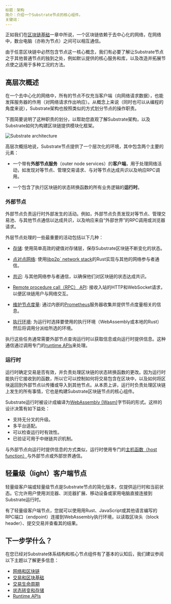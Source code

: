```yaml
---
标题：架构
简介：介绍一个Substrate节点的核心组件。
关键词：
---
```


正如我们在[区块链基础](/fundamentals/blockchain-basics)一章中所说，一个区块链依赖于去中心化的网络，在网络中，数台电脑（亦称为节点）之间可以相互通信。

由于任意区块链中必然包含节点这一核心概念，我们有必要了解让Substrate节点之于其他普通节点的独到之处，例如默认提供的核心服务和库，以及改造并拓展节点使之适用于多种工况的方法。

## 高层次概述

在一个去中心化的网络中，所有的节点不仅充当客户端（向网络请求数据），也能发挥服务器的作用（对网络请求作出响应）。从概念上来说（同时也可以从编程的角度来说），Substrate架构也按照类似的方式划分节点的操作职责。

下图简要说明了这种职责的划分，以帮助您直观了解Substrate架构，以及Substrate如何为构建区块链提供模块化框架。

![Substrate architecture](/media/images/docs/simplified-architecture.png)

高层次概括地说，Substrate节点提供了一个层次化的环境，其中包含两个主要的元素：

- 一个带有**外部节点服务**（outer node services）的**客户端**，用于处理网络活动，如发现对等节点、管理交易请求、与对等节点达成共识以及响应RPC调用。

- 一个包含了执行区块链的状态转换函数的所有业务逻辑的**运行时**。

### 外部节点

外部节点负责运行时外部发生的活动。例如，外部节点负责发现对等节点、管理交易池、与其他节点通信以达成共识，以及响应来自“外部世界”的RPC调用或浏览器请求。

外层节点处理的一些最重要的活动包括以下几种：

- [存储](/fundamentals/state-transitions-and-storage/): 使用简单高效的键值对存储层，保存Substrate区块链不断变化的状态。

- [点对点网络](/fundamentals/node-and-network-types/): 使用[libp2p` network stack](https://libp2p.io/)的Rust实现与其他的网络参与者通信。

- [共识](/fundamentals/consensus/): 与其他网络参与者通信，以确保他们对区块链的状态达成共识。

- [Remote procedure call（RPC） API](/build/remote-procedure-calls/): 接收入站的HTTP和WebSocket请求，以便区块链用户与网络交互。

- [维护节点度量](/maintain/monitor/): 通过内嵌的[Prometheus](https://prometheus.io/)服务器收集并提供节点度量相关的信息。

- [执行环境](/build/build-process/): 为运行时选择要使用的执行环境（WebAssembly或本地的Rust）然后将调用分派给所选的环境。

执行这些任务通常需要外部节点查询运行时以获取信息或向运行时提供信息。这种通信通过调用专门的[runtime APIs](/reference/runtime-apis/)来处理。

### 运行时

运行时确定交易是否有效，并负责处理区块链的状态转换函数的更改。因为运行时能执行它接收到的函数，所以它可以控制如何将交易包含在区块中，以及如何将区块返回到外部节点以传播或导入到其他节点。从本质上讲，运行时负责处理区块链上发生的所有事情，它也是构建Substrate区块链节点的核心组件。

Substrate运行时被设计成编译为[WebAssembly (Wasm)](/reference/glossary#webassembly-wasm)字节码的形式。这样的设计决策有如下益处：

- 支持无分叉的升级。
- 多平台适配。
- 可以检查运行时有效性。
- 已验证可用于中继链共识机制。

与外部节点向运行时提供信息的方式类似，运行时使用专门的[主机函数（host function）](https://paritytech.github.io/substrate/master/sp_io/index.html)与外部节点或外部世界通信。

## 轻量级（light）客户端节点

轻量级客户端或轻量级节点是Substrate节点的简化版本，仅提供运行时和当前状态。它允许用户使用浏览器、浏览器扩展、移动设备或家用电脑直接连接到Substrate运行时。

有了轻量级客户端节点，您就可以使用用Rust、JavaScript或其他语言编写的RPC端口（endpoint）连接到WebAssembly执行环境，以读取区块头（block header）、提交交易并查看其的结果。

## 下一步学什么？

在您已经对Substrate体系结构和核心节点组件有了基本的认知后，我们建议参阅以下主题以了解更多信息：

- [网络和区块链](/fundamentals/node-and-network-types)
- [交易和区块基础](/fundamentals/transaction-types)
- [交易生命周期](/fundamentals/transaction-lifecycle/)
- [状态转变和存储](/fundamentals/state-transitions-and-storage/)
- [Runtime APIs](/reference/runtime-apis/)
